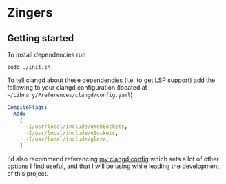 # Zingers

## Getting started

To install dependencies run

```
sudo ./init.sh
```

To tell clangd about these dependencies (i.e. to get LSP support) add the
following to your clangd configuration (located at
`~/Library/Preferences/clangd/config.yaml`)

```yaml
CompileFlags:
  Add:
    [
      -I/usr/local/include/uWebSockets,
      -I/usr/local/include/uSockets,
      -I/usr/local/include/glaze,
    ]
```

I'd also recommend referencing
[my clangd config](https://github.com/ConnerRose/dotfiles/blob/main/Library/Preferences/clangd/config.yaml)
which sets a lot of other options I find useful, and that I will be using while
leading the development of this project.
